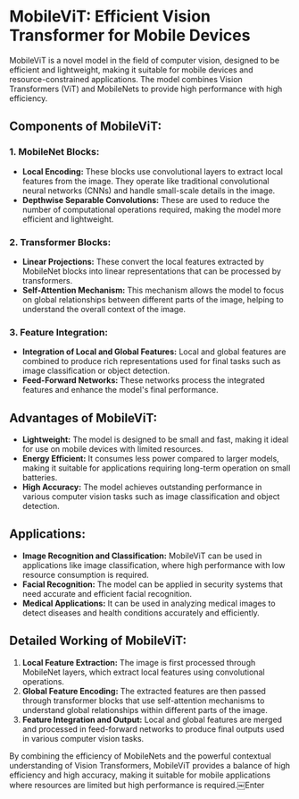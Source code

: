 # MobileViT: Efficient Vision Transformer for Mobile Devices

MobileViT is a novel model in the field of computer vision, designed to be efficient and lightweight, making it suitable for mobile devices and resource-constrained applications. The model combines Vision Transformers (ViT) and MobileNets to provide high performance with high efficiency.

## Components of MobileViT:

### 1. MobileNet Blocks:
- **Local Encoding:** These blocks use convolutional layers to extract local features from the image. They operate like traditional convolutional neural networks (CNNs) and handle small-scale details in the image.
- **Depthwise Separable Convolutions:** These are used to reduce the number of computational operations required, making the model more efficient and lightweight.

### 2. Transformer Blocks:
- **Linear Projections:** These convert the local features extracted by MobileNet blocks into linear representations that can be processed by transformers.
- **Self-Attention Mechanism:** This mechanism allows the model to focus on global relationships between different parts of the image, helping to understand the overall context of the image.

### 3. Feature Integration:
- **Integration of Local and Global Features:** Local and global features are combined to produce rich representations used for final tasks such as image classification or object detection.
- **Feed-Forward Networks:** These networks process the integrated features and enhance the model's final performance.

## Advantages of MobileViT:
- **Lightweight:** The model is designed to be small and fast, making it ideal for use on mobile devices with limited resources.
- **Energy Efficient:** It consumes less power compared to larger models, making it suitable for applications requiring long-term operation on small batteries.
- **High Accuracy:** The model achieves outstanding performance in various computer vision tasks such as image classification and object detection.

## Applications:
- **Image Recognition and Classification:** MobileViT can be used in applications like image classification, where high performance with low resource consumption is required.
- **Facial Recognition:** The model can be applied in security systems that need accurate and efficient facial recognition.
- **Medical Applications:** It can be used in analyzing medical images to detect diseases and health conditions accurately and efficiently.

## Detailed Working of MobileViT:
1. **Local Feature Extraction:** The image is first processed through MobileNet layers, which extract local features using convolutional operations.
2. **Global Feature Encoding:** The extracted features are then passed through transformer blocks that use self-attention mechanisms to understand global relationships within different parts of the image.
3. **Feature Integration and Output:** Local and global features are merged and processed in feed-forward networks to produce final outputs used in various computer vision tasks.

By combining the efficiency of MobileNets and the powerful contextual understanding of Vision Transformers, MobileViT provides a balance of high efficiency and high accuracy, making it suitable for mobile applications where resources are limited but high performance is required.￼Enter
